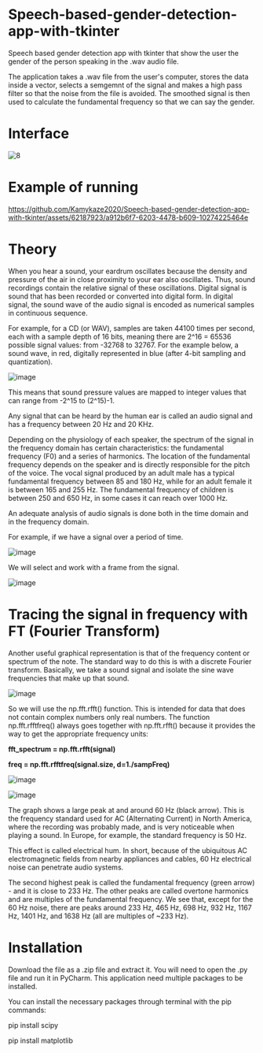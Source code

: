 # Speech-based-gender-detection-app-with-tkinter
Speech based gender detection app with tkinter that show the user the gender of the person speaking in the .wav audio file.

The application takes a .wav file from the user's computer, stores the data inside a vector, selects a semgemnt of the signal and makes a high pass filter so that the noise from the file is avoided. The smoothed signal is then used to calculate the fundamental frequency so that we can say the gender.

# Interface

![8](https://github.com/Kamykaze2020/Speech-based-gender-detection-app-with-tkinter/assets/62187923/6711d25b-eaf8-4422-8dae-5871e8c80c37)

# Example of running

https://github.com/Kamykaze2020/Speech-based-gender-detection-app-with-tkinter/assets/62187923/a912b6f7-6203-4478-b609-10274225464e

# Theory

When you hear a sound, your eardrum oscillates because the density and pressure of the air in close proximity to your ear also oscillates. Thus, sound recordings contain the relative signal of these oscillations. Digital signal is sound that has been recorded or converted into digital form. In digital signal, the sound wave of the audio signal is encoded as numerical samples in continuous sequence.

For example, for a CD (or WAV), samples are taken 44100 times per second, each with a sample depth of 16 bits, meaning there are 2^16 = 65536 possible signal values: from -32768 to 32767. For the example below, a sound wave, in red, digitally represented in blue (after 4-bit sampling and quantization).

![image](https://github.com/Kamykaze2020/Speech-based-gender-detection-app-with-tkinter/assets/62187923/6fc1700c-baf7-4473-8c41-24fc6ff44f15)

This means that sound pressure values are mapped to integer values that can range from -2^15 to (2^15)-1.

Any signal that can be heard by the human ear is called an audio signal and has a frequency between 20 Hz and 20 KHz.

Depending on the physiology of each speaker, the spectrum of the signal in the frequency domain has certain characteristics: the fundamental frequency (F0) and a series of harmonics. The location of the fundamental frequency depends on the speaker and is directly responsible for the pitch of the voice. The vocal signal produced by an adult male has a typical fundamental frequency between 85 and 180 Hz, while for an adult female it is between 165 and 255 Hz. The fundamental frequency of children is between 250 and 650 Hz, in some cases it can reach over 1000 Hz.

An adequate analysis of audio signals is done both in the time domain and in the frequency domain.

For example, if we have a signal over a period of time.

![image](https://github.com/Kamykaze2020/Speech-based-gender-detection-app-with-tkinter/assets/62187923/ec97c023-9171-4e47-a315-30e01b71dab6)

We will select and work with a frame from the signal.

![image](https://github.com/Kamykaze2020/Speech-based-gender-detection-app-with-tkinter/assets/62187923/d8b573d9-6fbd-4b88-aee3-0b0d0bd808bf)

# Tracing the signal in frequency with FT (Fourier Transform)

Another useful graphical representation is that of the frequency content or spectrum of the note. The standard way to do this is with a discrete Fourier transform. Basically, we take a sound signal and isolate the sine wave frequencies that make up that sound.

![image](https://github.com/Kamykaze2020/Speech-based-gender-detection-app-with-tkinter/assets/62187923/97e6a002-14f7-4071-b990-61a26e451ed4)

So we will use the np.fft.rfft() function. This is intended for data that does not contain complex numbers only real numbers. The function np.fft.rfftfreq() always goes together with np.fft.rfft() because it provides the way to get the appropriate frequency units:

**fft_spectrum = np.fft.rfft(signal)**

**freq = np.fft.rfftfreq(signal.size, d=1./sampFreq)**

![image](https://github.com/Kamykaze2020/Speech-based-gender-detection-app-with-tkinter/assets/62187923/61f84394-4c0a-4aae-ab62-f6d3f9413b0f)

![image](https://github.com/Kamykaze2020/Speech-based-gender-detection-app-with-tkinter/assets/62187923/15821143-db0d-4dc3-80fc-a3b11a4cd16f)

The graph shows a large peak at and around 60 Hz (black arrow). This is the frequency standard used for AC (Alternating Current) in North America, where the recording was probably made, and is very noticeable when playing a sound. In Europe, for example, the standard frequency is 50 Hz.

This effect is called electrical hum. In short, because of the ubiquitous AC electromagnetic fields from nearby appliances and cables, 60 Hz electrical noise can penetrate audio systems.

The second highest peak is called the fundamental frequency (green arrow) - and it is close to 233 Hz. The other peaks are called overtone harmonics and are multiples of the fundamental frequency. We see that, except for the 60 Hz noise, there are peaks around 233 Hz, 465 Hz, 698 Hz, 932 Hz, 1167 Hz, 1401 Hz, and 1638 Hz (all are multiples of ~233 Hz).

# Installation

Download the file as a .zip file and extract it. You will need to open the .py file and run it in PyCharm. This application need multiple packages to be installed.

You can install the necessary packages through terminal with the pip commands:

pip install scipy

pip install matplotlib
